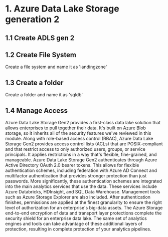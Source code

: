 # 1. Azure Data Lake Storage generation 2

## 1.1 Create ADLS gen 2

## 1.2 Create File System

Create a file system and name it as 'landingzone'

## 1.3 Create a folder

Create a folder and name it as 'sqldb'

## 1.4 Manage Access

Azure Data Lake Storage Gen2 provides a first-class data lake solution that allows enterprises to pull together their data. It's built on Azure Blob storage, so it inherits all of the security features we've reviewed in this module.
Along with role-based access control (RBAC), Azure Data Lake Storage Gen2 provides access control lists (ACLs) that are POSIX-compliant and that restrict access to only authorized users, groups, or service principals. It applies restrictions in a way that's flexible, fine-grained, and manageable. Azure Data Lake Storage Gen2 authenticates through Azure Active Directory OAuth 2.0 bearer tokens. This allows for flexible authentication schemes, including federation with Azure AD Connect and multifactor authentication that provides stronger protection than just passwords.
More significantly, these authentication schemes are integrated into the main analytics services that use the data. These services include Azure Databricks, HDInsight, and SQL Data Warehouse. Management tools such as Azure Storage Explorer are also included. After authentication finishes, permissions are applied at the finest granularity to ensure the right level of authorization for an enterprise's big-data assets.
The Azure Storage end-to-end encryption of data and transport layer protections complete the security shield for an enterprise data lake. The same set of analytics engines and tools can take advantage of these additional layers of protection, resulting in complete protection of your analytics pipelines.
